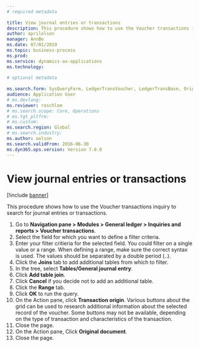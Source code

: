 ```yaml
--- 
# required metadata 
 
title: View journal entries or transactions
description: This procedure shows how to use the Voucher transactions inquiry to search for journal entries or transactions. 
author: aprilolson
manager: AnnBe 
ms.date: 07/01/2019
ms.topic: business-process 
ms.prod:  
ms.service: dynamics-ax-applications 
ms.technology:  
 
# optional metadata 
 
ms.search.form: SysQueryForm, LedgerTransVoucher, LedgerTransBase, Originaldocuments   
audience: Application User 
# ms.devlang:  
ms.reviewer: roschlom
# ms.search.scope: Core, Operations 
# ms.tgt_pltfrm:  
# ms.custom:  
ms.search.region: Global
# ms.search.industry: 
ms.author: aolson
ms.search.validFrom: 2016-06-30 
ms.dyn365.ops.version: Version 7.0.0 
---
```

# View journal entries or transactions

[!include [banner](../../includes/banner.md)]

This procedure shows how to use the Voucher transactions inquiry to search for journal entries or transactions.

1. Go to **Navigation pane > Modules > General ledger > Inquiries and reports > Voucher transactions**.
2. Select the field for which you want to define a filter criteria.
3. Enter your filter critieria for the selected field. You could filter on a single value or a range. When defining a range, make sure the correct syntax is used. The values should be separated by a double period (..).  
4. Click the **Joins** tab to add additional tables from which to filter.
5. In the tree, select **Tables/General journal entry**.
6. Click **Add table join**.
7. Click **Cancel** if you decide not to add an additional table.
8. Click the **Range** tab.
9. Click **OK** to run the query.
10. On the Action pane, click **Transaction origin**. Various buttons about the grid can be used to research additional information about the selected record of the voucher. Some buttons may not be available, depending on the type of transaction and characteristics of the transaction.
11. Close the page.
12. On the Action pane, Click **Original document**.
13. Close the page.

